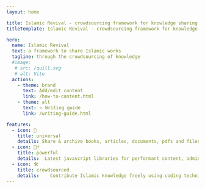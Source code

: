 ```yaml
---
layout: home

title: Islamic Revival - crowdsourcing framework for knowledge sharing & archiving
titleTemplate: Islamic Revival - crowdsourcing framework for knowledge sharing & archiving

hero:
  name: Islamic Revival
  text: a framework to share Islamic works 
  tagline: through the crowdsourcing of knowledge
  #image:
   # src: /quill.svg
   # alt: Vite
  actions:
    - theme: brand
      text: Add/edit content
      link: /how-to-content.html
    - theme: alt
      text: ⭐ Writing guide
      link: /writing-guide.html

features:
  - icon: 💚
    title: universal
    details: Share & archive books, articles, documents, pdfs and files on various Islaamic sciences, non-partisan, non-sectarian
  - icon: 🧙‍♂️
    title: powerful
    details:  Latest javascript libraries for performant content, administration and searching
  - icon: 🛠️
    title: crowdsourced
    details:    Contribute Islamic knowledge freely using coding techniques of peer-reviewing and versioning
---
```



<script setup>
import { withBase } from 'vitepress'
</script>

<style>
.VPHero {
  margin: auto;
  align-content: center;
  float: right;
  width: 80%;
}

.actions {
  margin: auto;
  width: 95%;
  align-content: center;
  float: right;
}

</style>